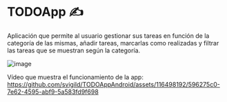 # TODOApp ✍

Aplicación que permite al usuario gestionar sus tareas en función de la categoría de las mismas, añadir tareas, marcarlas como realizadas y filtrar las tareas que se muestran según la categoría.

![image](https://github.com/svigild/TODOAppAndroid/assets/116498192/c39dbccf-62f5-4a27-ba15-8c07327aa509)

Vídeo que muestra el funcionamiento de la app:
https://github.com/svigild/TODOAppAndroid/assets/116498192/596275c0-7e62-4595-abf9-5a583fd9f698

